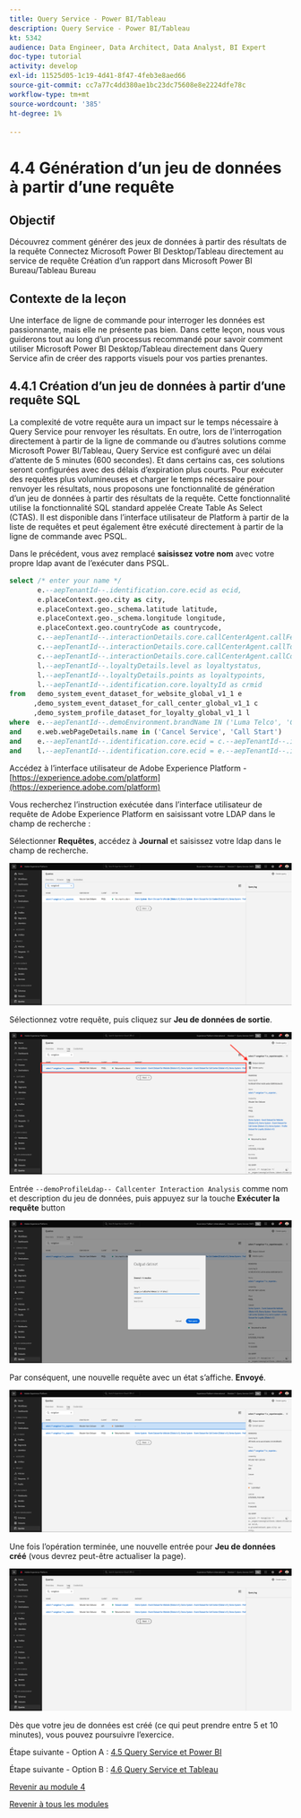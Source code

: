 ```yaml
---
title: Query Service - Power BI/Tableau
description: Query Service - Power BI/Tableau
kt: 5342
audience: Data Engineer, Data Architect, Data Analyst, BI Expert
doc-type: tutorial
activity: develop
exl-id: 11525d05-1c19-4d41-8f47-4feb3e8aed66
source-git-commit: cc7a77c4dd380ae1bc23dc75608e8e2224dfe78c
workflow-type: tm+mt
source-wordcount: '385'
ht-degree: 1%

---
```


# 4.4 Génération d’un jeu de données à partir d’une requête

## Objectif

Découvrez comment générer des jeux de données à partir des résultats de la requête Connectez Microsoft Power BI Desktop/Tableau directement au service de requête Création d’un rapport dans Microsoft Power BI Bureau/Tableau Bureau

## Contexte de la leçon

Une interface de ligne de commande pour interroger les données est passionnante, mais elle ne présente pas bien. Dans cette leçon, nous vous guiderons tout au long d’un processus recommandé pour savoir comment utiliser Microsoft Power BI Desktop/Tableau directement dans Query Service afin de créer des rapports visuels pour vos parties prenantes.

## 4.4.1 Création d’un jeu de données à partir d’une requête SQL

La complexité de votre requête aura un impact sur le temps nécessaire à Query Service pour renvoyer les résultats. En outre, lors de l’interrogation directement à partir de la ligne de commande ou d’autres solutions comme Microsoft Power BI/Tableau, Query Service est configuré avec un délai d’attente de 5 minutes (600 secondes). Et dans certains cas, ces solutions seront configurées avec des délais d’expiration plus courts. Pour exécuter des requêtes plus volumineuses et charger le temps nécessaire pour renvoyer les résultats, nous proposons une fonctionnalité de génération d’un jeu de données à partir des résultats de la requête. Cette fonctionnalité utilise la fonctionnalité SQL standard appelée Create Table As Select (CTAS). Il est disponible dans l’interface utilisateur de Platform à partir de la liste de requêtes et peut également être exécuté directement à partir de la ligne de commande avec PSQL.

Dans le précédent, vous avez remplacé **saisissez votre nom** avec votre propre ldap avant de l’exécuter dans PSQL.

```sql
select /* enter your name */
       e.--aepTenantId--.identification.core.ecid as ecid,
       e.placeContext.geo.city as city,
       e.placeContext.geo._schema.latitude latitude,
       e.placeContext.geo._schema.longitude longitude,
       e.placeContext.geo.countryCode as countrycode,
       c.--aepTenantId--.interactionDetails.core.callCenterAgent.callFeeling as callFeeling,
       c.--aepTenantId--.interactionDetails.core.callCenterAgent.callTopic as callTopic,
       c.--aepTenantId--.interactionDetails.core.callCenterAgent.callContractCancelled as contractCancelled,
       l.--aepTenantId--.loyaltyDetails.level as loyaltystatus,
       l.--aepTenantId--.loyaltyDetails.points as loyaltypoints,
       l.--aepTenantId--.identification.core.loyaltyId as crmid
from   demo_system_event_dataset_for_website_global_v1_1 e
      ,demo_system_event_dataset_for_call_center_global_v1_1 c
      ,demo_system_profile_dataset_for_loyalty_global_v1_1 l
where  e.--aepTenantId--.demoEnvironment.brandName IN ('Luma Telco', 'Citi Signal')
and    e.web.webPageDetails.name in ('Cancel Service', 'Call Start')
and    e.--aepTenantId--.identification.core.ecid = c.--aepTenantId--.identification.core.ecid
and    l.--aepTenantId--.identification.core.ecid = e.--aepTenantId--.identification.core.ecid;
```

Accédez à l’interface utilisateur de Adobe Experience Platform - [https://experience.adobe.com/platform](https://experience.adobe.com/platform)

Vous recherchez l’instruction exécutée dans l’interface utilisateur de requête de Adobe Experience Platform en saisissant votre LDAP dans le champ de recherche :

Sélectionner **Requêtes**, accédez à **Journal** et saisissez votre ldap dans le champ de recherche.

![search-query-for-ctas.png](./images/search-query-for-ctas.png)

Sélectionnez votre requête, puis cliquez sur **Jeu de données de sortie**.

![search-query-for-ctas.png](./images/search-query-for-ctasa.png)

Entrée `--demoProfileLdap-- Callcenter Interaction Analysis` comme nom et description du jeu de données, puis appuyez sur la touche **Exécuter la requête** button

![create-ctas-dataset.png](./images/create-ctas-dataset.png)

Par conséquent, une nouvelle requête avec un état s’affiche. **Envoyé**.

![ctas-query-submit.png](./images/ctas-query-submitted.png)

Une fois l’opération terminée, une nouvelle entrée pour **Jeu de données créé** (vous devrez peut-être actualiser la page).

![ctas-dataset-created.png](./images/ctas-dataset-created.png)

Dès que votre jeu de données est créé (ce qui peut prendre entre 5 et 10 minutes), vous pouvez poursuivre l’exercice.

Étape suivante - Option A : [4.5 Query Service et Power BI](./ex5.md)

Étape suivante - Option B : [4.6 Query Service et Tableau](./ex6.md)

[Revenir au module 4](./query-service.md)

[Revenir à tous les modules](../../overview.md)
